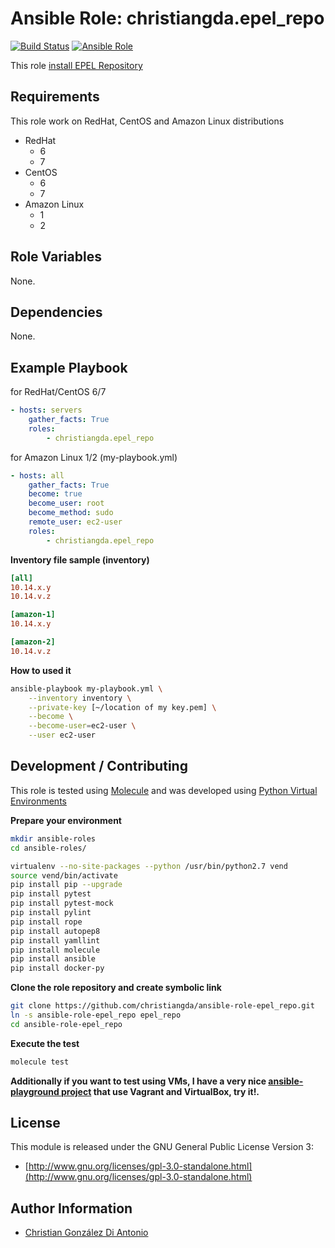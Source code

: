 # Ansible Role: christiangda.epel_repo

[![Build Status](https://travis-ci.org/christiangda/ansible-role-epel-repo.svg?branch=master)](https://travis-ci.org/christiangda/ansible-role-epel-repo)
[![Ansible Role](https://img.shields.io/ansible/role/33302.svg)](https://galaxy.ansible.com/christiangda/epel_repo)

This role [install EPEL Repository](https://fedoraproject.org/wiki/EPEL)

## Requirements

This role work on RedHat, CentOS and Amazon Linux distributions

* RedHat
  * 6
  * 7
* CentOS
  * 6
  * 7
* Amazon Linux
  * 1
  * 2

## Role Variables

None.

## Dependencies

None.

## Example Playbook

for RedHat/CentOS 6/7

```yaml
- hosts: servers
    gather_facts: True
    roles:
        - christiangda.epel_repo
```

for Amazon Linux 1/2 (my-playbook.yml)

```yaml
- hosts: all
    gather_facts: True
    become: true
    become_user: root
    become_method: sudo
    remote_user: ec2-user
    roles:
        - christiangda.epel_repo
```

**Inventory file sample (inventory)**

```ini
[all]
10.14.x.y
10.14.v.z

[amazon-1]
10.14.x.y

[amazon-2]
10.14.v.z
```

**How to used it**

```bash
ansible-playbook my-playbook.yml \
    --inventory inventory \
    --private-key [~/location of my key.pem] \
    --become \
    --become-user=ec2-user \
    --user ec2-user
```

## Development / Contributing

This role is tested using [Molecule](https://molecule.readthedocs.io/en/latest/) and was developed using
[Python Virtual Environments](https://docs.python.org/3/tutorial/venv.html)

**Prepare your environment**

```bash
mkdir ansible-roles
cd ansible-roles/

virtualenv --no-site-packages --python /usr/bin/python2.7 vend
source vend/bin/activate
pip install pip --upgrade
pip install pytest
pip install pytest-mock
pip install pylint
pip install rope
pip install autopep8
pip install yamllint
pip install molecule
pip install ansible
pip install docker-py
```

**Clone the role repository and create symbolic link**

```bash
git clone https://github.com/christiangda/ansible-role-epel_repo.git
ln -s ansible-role-epel_repo epel_repo
cd ansible-role-epel_repo
```

**Execute the test**

```bash
molecule test
```

**Additionally if you want to test using VMs, I have a very nice [ansible-playground project](https://github.com/christiangda/ansible-playground) that use Vagrant and VirtualBox, try it!.**


## License

This module is released under the GNU General Public License Version 3:

* [http://www.gnu.org/licenses/gpl-3.0-standalone.html](http://www.gnu.org/licenses/gpl-3.0-standalone.html)

## Author Information

* [Christian González Di Antonio](https://github.com/christiangda)
